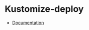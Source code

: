 # Kustomize-deploy

- [Documentation](https://github.com/bakdata/ci-templates/tree/main/docs/actions/kustomize-deploy)
